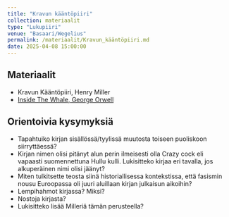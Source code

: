 ```yaml
---
title: "Kravun kääntöpiiri"
collection: materiaalit
type: "Lukupiiri"
venue: "Basaari/Wegelius"
permalink: /materiaalit/Kravun_kääntöpiiri.md
date: 2025-04-08 15:00:00
---
```


## Materiaalit
- Kravun Kääntöpiiri, Henry Miller
- [Inside The Whale, George Orwell](https://www.telelib.com/authors/O/OrwellGeorge/essay/insidewhale_3.html)

## Orientoivia kysymyksiä
- Tapahtuiko kirjan sisällössä/tyylissä muutosta toiseen puoliskoon siirryttäessä?
- Kirjan nimen olisi pitänyt alun perin ilmeisesti olla Crazy cock eli vapaasti suomennettuna Hullu kulli. Lukisitteko kirjaa eri tavalla, jos alkuperäinen nimi olisi jäänyt?
- Miten tulkitsette teosta siinä historiallisessa kontekstissa, että fasismin nousu Euroopassa oli juuri aluillaan kirjan julkaisun aikoihin?
- Lempihahmot kirjassa? Miksi?
- Nostoja kirjasta?
- Lukisitteko lisää Milleriä tämän perusteella?










